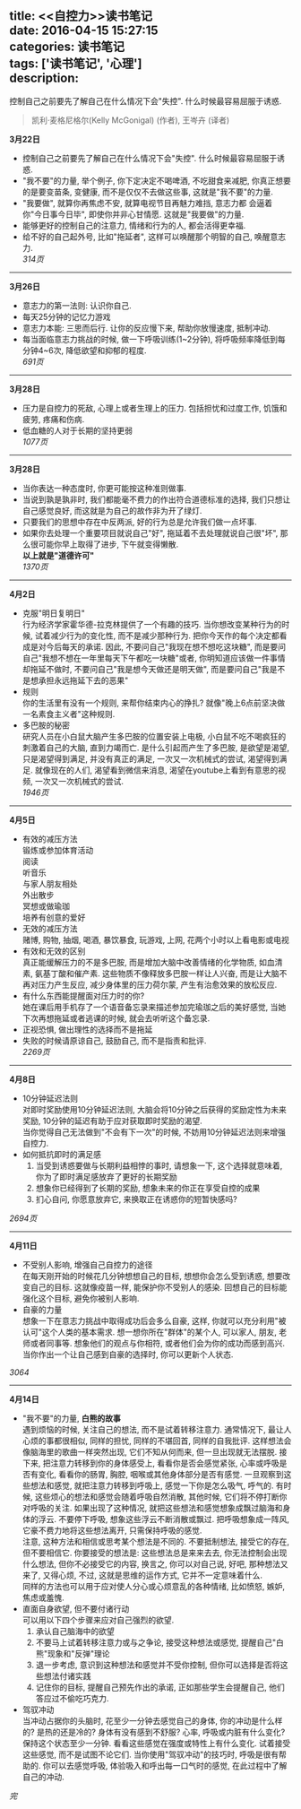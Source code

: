 title: <<自控力>>读书笔记  
date: 2016-04-15 15:27:15  
categories: 读书笔记  
tags: ['读书笔记', '心理']  
description:
---
控制自己之前要先了解自己在什么情况下会"失控". 什么时候最容易屈服于诱惑.  
<!--more-->
> 凯利·麦格尼格尔(Kelly McGonigal) (作者), 王岑卉 (译者)

**3月22日**  
- 控制自己之前要先了解自己在什么情况下会"失控". 什么时候最容易屈服于诱惑.    
- "我不要"的力量, 举个例子, 你下定决定不喝啤酒, 不吃甜食来减肥, 你真正想要的是要变苗条, 变健康, 而不是仅仅不去做这些事, 这就是"我不要"的力量.  
- "我要做", 就算你再焦虑不安, 就算电视节目再魅力难挡, 意志力都 会逼着你"今日事今日毕", 即使你并非心甘情愿. 这就是"我要做"的力量.  
- 能够更好的控制自己的注意力, 情绪和行为的人, 都会活得更幸福.  
- 给不好的自己起外号, 比如"拖延者", 这样可以唤醒那个明智的自己, 唤醒意志力.  
*314页*

---

**3月26日**  
- 意志力的第一法则: 认识你自己.
- 每天25分钟的记忆力游戏
- 意志力本能: 三思而后行.  让你的反应慢下来, 帮助你放慢速度, 抵制冲动.
- 每当面临意志力挑战的时候, 做一下呼吸训练(1~2分钟), 将呼吸频率降低到每分钟4~6次, 降低欲望和抑郁的程度.  
*691页*

---

**3月28日**
- 压力是自控力的死敌, 心理上或者生理上的压力. 包括担忧和过度工作, 饥饿和疲劳, 疼痛和伤病.
- 低血糖的人对于长期的坚持更弱  
*1077页*

---

**3月28日**
- 当你表达一种态度时, 你更可能按这种准则做事.
- 当说到孰是孰非时, 我们都能毫不费力的作出符合道德标准的选择, 我们只想让自己感觉良好, 而这就是为自己的故作非为开了绿灯.
- 只要我们的思想中存在中反两派, 好的行为总是允许我们做一点坏事.
- 如果你去处理一个重要项目就说自己"好", 拖延着不去处理就说自己很"坏", 那么很可能你早上取得了进步, 下午就变得懒散.  
**以上就是"道德许可"**  
*1370页*

---

**4月2日**
- 克服"明日复明日"  
行为经济学家霍华德-拉克林提供了一个有趣的技巧. 当你想改变某种行为的时候, 试着减少行为的变化性, 而不是减少那种行为. 把你今天作的每个决定都看成是对今后每天的承诺. 因此, 不要问自己"我现在想不想吃这块糖", 而是要问自己"我想不想在一年里每天下午都吃一块糖"或者, 你明知道应该做一件事情却拖延不做时, 不要问自己"我是想今天做还是明天做", 而是要问自己"我是不是想承担永远拖延下去的恶果"
- 规则  
你的生活里有没有一个规则, 来帮你结束内心的挣扎? 就像"晚上6点前坚决做一名素食主义者"这种规则.
- 多巴胺的秘密  
研究人员在小白鼠大脑产生多巴胺的位置安装上电极, 小白鼠不吃不喝疯狂的刺激着自己的大脑, 直到力竭而亡. 是什么引起而产生了多巴胺, 是欲望是渴望, 只是渴望得到满足, 并没有真正的满足, 一次又一次机械式的尝试, 渴望得到满足. 就像现在的人们, 渴望看到微信来消息, 渴望在youtube上看到有意思的视频, 一次又一次机械式的尝试.  
*1946页*

---
**4月5日**  
- 有效的减压方法  
锻炼或参加体育活动  
阅读  
听音乐  
与家人朋友相处  
外出散步  
冥想或做瑜珈  
培养有创意的爱好  
- 无效的减压方法  
赌博, 购物, 抽烟, 喝酒, 暴饮暴食, 玩游戏, 上网, 花两个小时以上看电影或电视
- 有效和无效的区别  
真正能缓解压力的不是多巴胺, 而是增加大脑中改善情绪的化学物质, 如血清素, 氨基丁酸和催产素. 这些物质不像释放多巴胺一样让人兴奋, 而是让大脑不再对压力产生反应, 减少身体里的压力荷尔蒙, 产生有治愈效果的放松反应.  
- 有什么东西能提醒面对压力时的你?  
她在课后用手机存了一个语音备忘录来描述参加完瑜珈之后的美好感觉, 当她下次再想拖延或者逃课的时候, 就会去听听这个备忘录.
- 正视恐惧, 做出理性的选择而不是拖延
- 失败的时候请原谅自己, 鼓励自己, 而不是指责和批评.  
*2269页*

---
**4月8日**  
- 10分钟延迟法则  
对即时奖励使用10分钟延迟法则, 大脑会将10分钟之后获得的奖励定性为未来奖励, 10分钟的延迟有助于应对获取即时奖励的渴望.  
当你觉得自己无法做到"不会有下一次"的时候, 不妨用10分钟延迟法则来增强自控力.
- 如何抵抗即时的满足感
    1. 当受到诱惑要做与长期利益相悖的事时, 请想象一下, 这个选择就意味着, 你为了即时满足感放弃了更好的长期奖励
    2. 想象你已经得到了长期的奖励, 想象未来的你正在享受自控的成果
    3. 扪心自问, 你愿意放弃它, 来换取正在诱惑你的短暂快感吗?  

*2694页*

---
**4月11日**  
- 不受别人影响, 增强自己自控力的途径  
在每天刚开始的时候花几分钟想想自己的目标, 想想你会怎么受到诱惑, 想要改变自己的目标. 这就像疫苗一样, 能保护你不受别人的感染. 回想自己的目标能强化这个目标, 避免你被别人影响.
- 自豪的力量  
想象一下在意志力挑战中取得成功后会多么自豪, 这样, 你就可以充分利用"被认可"这个人类的基本需求. 想一想你所在"群体"的某个人, 可以家人, 朋友, 老师或者同事等. 想象他们的观点与你相符, 或者他们会为你的成功而感到高兴. 当你作出一个让自己感到自豪的选择时, 你可以更新个人状态.

*3064*

---
**4月14日**  
- "我不要"的力量, **白熊的故事**    
遇到烦恼的时候, 关注自己的想法, 而不是试着转移注意力. 通常情况下, 最让人心烦的事都很相似, 同样的担忧, 同样的不堪回首, 同样的自我批评. 这样想法会像脑海里的歌曲一样突然出现, 它们不知从何而来, 但一旦出现就无法摆脱. 接下来, 把注意力转移到你的身体感受上, 看看你是否会感觉紧张, 心率或呼吸是否有变化, 看看你的肠胃, 胸腔, 咽喉或其他身体部分是否有感觉. 一旦观察到这些想法和感觉, 就把注意力转移到呼吸上, 感觉一下你是怎么吸气, 呼气的. 有时候, 这些烦心的想法和感觉会随着呼吸自然消散, 其他时候, 它们将不停打断你对呼吸的关注. 如果出现了这种情况, 就把这些想法和感觉想象成飘过脑海和身体的浮云. 不要停下呼吸, 想象这些浮云不断消散或飘过. 把呼吸想象成一阵风, 它豪不费力地将这些想法离开, 只需保持呼吸的感觉.   
注意, 这种方法和相信或思考某个想法是不同的. 不要抵制想法, 接受它的存在, 但不要相信它. 你要接受的想法是: 这些想法总是来来去去, 你无法控制会出现什么想法, 但你不必接受它的内容, 换言之, 你可以对自己说, 好吧, 那种想法又来了, 又得心烦, 不过, 这就是思维的运作方式, 它并不一定意味着什么.    
同样的方法也可以用于应对使人分心或心烦意乱的各种情绪, 比如愤怒, 嫉妒, 焦虑或羞愧.  
- 直面自身欲望, 但不要付诸行动  
可以用以下四个步骤来应对自己强烈的欲望.   
    1. 承认自己脑海中的欲望
    2. 不要马上试着转移注意力或与之争论, 接受这种想法或感觉, 提醒自己"白熊"现象和"反弹"理论
    3. 退一步考虑, 意识到这种想法和感觉并不受你控制, 但你可以选择是否将这些想法付诸实践
    4. 记住你的目标, 提醒自己预先作出的承诺, 正如那些学生会提醒自己, 他们答应过不偷吃巧克力.  
- 驾驭冲动  
当冲动占据你的头脑时, 花至少一分钟去感觉自己的身体, 你的冲动是什么样的? 是热的还是冷的? 身体有没有感到不舒服? 心率, 呼吸或内脏有什么变化? 保持这个状态至少一分钟. 看看这些感觉在强度或特性上有什么变化. 试着接受这些感觉, 而不是试图不论它们. 当你使用"驾驭冲动"的技巧时, 呼吸是很有帮助的. 你可以去感觉呼吸, 体验吸入和呼出每一口气时的感觉, 在此过程中了解自己的冲动.

*完*
